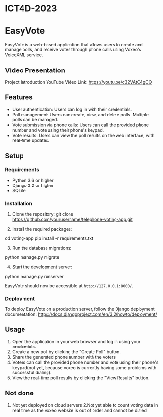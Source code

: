 # ICT4D-2023
# EasyVote

EasyVote is a web-based application that allows users to create and manage polls, and receive votes through phone calls using Voxeo's VoiceXML service.

## Video Presentation

Project Introduction YouTube Video Link: https://youtu.be/c32VAtC4gCQ

## Features

- User authentication: Users can log in with their credentials.
- Poll management: Users can create, view, and delete polls. Multiple polls can be managed.
- Vote submission via phone calls: Users can call the provided phone number and vote using their phone's keypad.
- Vote results: Users can view the poll results on the web interface, with real-time updates.

## Setup

### Requirements

- Python 3.6 or higher
- Django 3.2 or higher
- SQLite

### Installation

1. Clone the repository:
 git clone https://github.com/yourusername/telephone-voting-app.git
 
2. Install the required packages:

cd voting-app
pip install -r requirements.txt

3. Run the database migrations:

python manage.py migrate

4. Start the development server:

python manage.py runserver


EasyVote should now be accessible at `http://127.0.0.1:8000/`.

### Deployment

To deploy EasyVote on a production server, follow the Django deployment documentation: https://docs.djangoproject.com/en/3.2/howto/deployment/

## Usage

1. Open the application in your web browser and log in using your credentials.
2. Create a new poll by clicking the "Create Poll" button.
3. Share the generated phone number with the voters.
4. Voters can call the provided phone number and vote using their phone's keypad(not yet, because voxeo is currently having some problems with successful dialing).
5. View the real-time poll results by clicking the "View Results" button.
## Not done
1. Not yet deployed on cloud servers
2.Not yet able to count voting data in real time as the voxeo website is out of order and cannot be dialed



